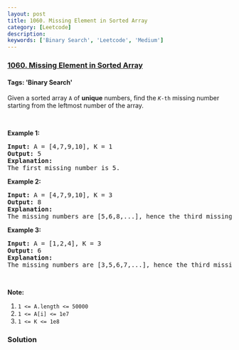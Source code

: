 ```yaml
---
layout: post
title: 1060. Missing Element in Sorted Array
category: [Leetcode]
description: 
keywords: ['Binary Search', 'Leetcode', 'Medium']
---
```

### [1060. Missing Element in Sorted Array](https://leetcode.com/problems/missing-element-in-sorted-array)

#### Tags: 'Binary Search'

<div class="content__u3I1 question-content__JfgR"><div><p>Given a sorted array <code>A</code> of <strong>unique</strong> numbers, find the <code><em>K</em>-th</code> missing number starting from the leftmost number of the array.</p>
<p> </p>
<p><strong>Example 1:</strong></p>
<pre><strong>Input: </strong>A = <span id="example-input-1-1">[4,7,9,10]</span>, K = 1
<strong>Output: </strong><span id="example-output-1">5</span>
<strong>Explanation: </strong>
The first missing number is 5.
</pre>
<p><strong>Example 2:</strong></p>
<pre><strong>Input: </strong>A = <span id="example-input-2-1">[4,7,9,10]</span>, K = 3
<strong>Output: </strong><span id="example-output-2">8</span>
<strong>Explanation: </strong>
The missing numbers are [5,6,8,...], hence the third missing number is 8.
</pre>
<p><strong>Example 3:</strong></p>
<pre><strong>Input: </strong>A = <span id="example-input-3-1">[1,2,4]</span>, K = 3
<strong>Output: </strong><span id="example-output-3">6</span>
<strong>Explanation: </strong>
The missing numbers are [3,5,6,7,...], hence the third missing number is 6.
</pre>
<p> </p>
<p><strong>Note:</strong></p>
<ol>
<li><code>1 &lt;= A.length &lt;= 50000</code></li>
<li><code>1 &lt;= A[i] &lt;= 1e7</code></li>
<li><code>1 &lt;= K &lt;= 1e8</code></li>
</ol></div></div>

### Solution
